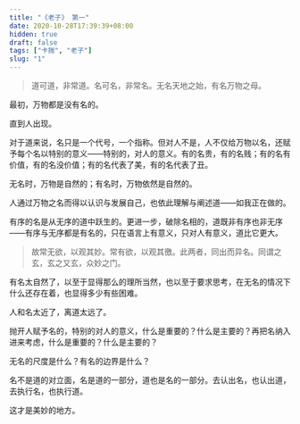 ```yaml
---
title: "《老子》 第一"
date: 2020-10-28T17:39:39+08:00
hidden: true
draft: false
tags: ["卡揣", "老子"]
slug: "1"
---
```


> 道可道，非常道。名可名，非常名。无名天地之始，有名万物之母。

最初，万物都是没有名的。

直到人出现。

对于道来说，名只是一个代号，一个指称。但对人不是，人不仅给万物以名，还赋予每个名以特别的意义——特别的，对人的意义。有的名贵，有的名贱；有的名有价值，有的名没价值；有的名代表了美，有的名代表了丑。

无名时，万物是自然的；有名时，万物依然是自然的。

人通过万物之名而得以认识与发展自己，也依此理解与阐述道——如我正在做的。

有序的名是从无序的道中跃生的。更进一步，破除名相的，道既非有序也非无序——有序与无序都是有名的，只在语言上有意义，只对人有意义，道比它更大。

> 故常无欲，以观其妙。常有欲，以观其徼。此两者，同出而异名。同谓之玄，玄之又玄，众妙之门。

有名太自然了，以至于显得那么的理所当然，也以至于要求思考，在无名的情况下什么还存在着，也显得多少有些困难。

人和名太近了，离道太远了。

抛开人赋予名的，特别的对人的意义，什么是重要的？什么是主要的？再把名纳入进来考虑，什么是重要的？什么是主要的？

无名的尺度是什么？有名的边界是什么？

名不是道的对立面，名是道的一部分，道也是名的一部分。去认出名，也认出道，去执行名，也执行道。

这才是美妙的地方。